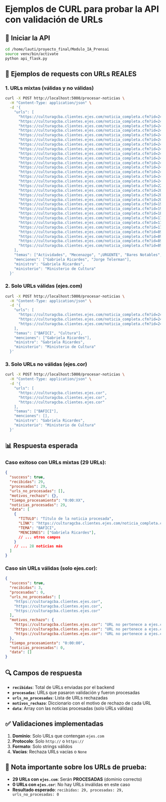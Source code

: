 # Ejemplos de CURL para probar la API con validación de URLs

## 🚀 Iniciar la API
```bash
cd /home/lauti/proyecto_final/Modulo_IA_Prensai
source venv/bin/activate
python api_flask.py
```

## 📡 Ejemplos de requests con URLs REALES

### 1. URLs mixtas (válidas y no válidas)
```bash
curl -X POST http://localhost:5000/procesar-noticias \
  -H "Content-Type: application/json" \
  -d '{
    "urls": [
      "https://culturagcba.clientes.ejes.com/noticia_completa.cfm?id=24313595",
      "https://culturagcba.clientes.ejes.com/noticia_completa.cfm?id=24423099",
      "https://culturagcba.clientes.ejes.com/noticia_completa.cfm?id=24423181",
      "https://culturagcba.clientes.ejes.com/noticia_completa.cfm?id=24301580",
      "https://culturagcba.clientes.ejes.com/noticia_completa.cfm?id=24301733",
      "https://culturagcba.clientes.ejes.com/noticia_completa.cfm?id=24301275",
      "https://culturagcba.clientes.ejes.com/noticia_completa.cfm?id=24361465",
      "https://culturagcba.clientes.ejes.com/noticia_completa.cfm?id=24340866",
      "https://culturagcba.clientes.ejes.com/noticia_completa.cfm?id=24326655",
      "https://culturagcba.clientes.ejes.com/noticia_completa.cfm?id=24192610",
      "https://culturagcba.clientes.ejes.com/noticia_completa.cfm?id=24172624",
      "https://culturagcba.clientes.ejes.com/noticia_completa.cfm?id=24187599",
      "https://culturagcba.clientes.ejes.com/noticia_completa.cfm?id=24189134",
      "https://culturagcba.clientes.ejes.com/noticia_completa.cfm?id=24196084",
      "https://culturagcba.clientes.ejes.com/noticia_completa.cfm?id=24196152",
      "https://culturagcba.clientes.ejes.com/noticia_completa.cfm?id=22838274",
      "https://culturagcba.clientes.ejes.com/noticia_completa.cfm?id=20420667",
      "https://culturagcba.clientes.ejes.com/noticia_completa.cfm?id=20402381",
      "https://culturagcba.clientes.ejes.com/noticia_completa.cfm?id=20271878",
      "https://culturagcba.clientes.ejes.com/noticia_completa.cfm?id=19799678",
      "https://culturagcba.clientes.ejes.com/noticia_completa.cfm?id=19674630",
      "https://culturagcba.clientes.ejes.com/noticia_completa.cfm?id=18961573",
      "https://culturagcba.clientes.ejes.com/noticia_completa.cfm?id=17867914",
      "https://culturagcba.clientes.ejes.com/noticia_completa.cfm?id=17918357",
      "https://culturagcba.clientes.ejes.com/noticia_completa.cfm?id=17815252",
      "https://culturagcba.clientes.ejes.com/noticia_completa.cfm?id=89819217",
      "https://culturagcba.clientes.ejes.com/noticia_completa.cfm?id=89161318",
      "https://culturagcba.clientes.ejes.com/noticia_completa.cfm?id=89163058",
      "https://culturagcba.clientes.ejes.com/noticia_completa.cfm?id=89129117"
    ],
    "temas": ["Actividades", "Mecenazgo", "¡URGENTE", "Bares Notables", "Tango BA", "\"Arte es Todo\"", "Presentaciones", "Pase Cultural", "BAFICI", "Jubilaciones", "Elecciones", "Rechazo de", "Movilizacion", "Programa"],
    "menciones": ["Gabriela Ricardes", "Jorge Telerman"],
    "ministro": "Gabriela Ricardes",
    "ministerio": "Ministerio de Cultura"
  }'
```

### 2. Solo URLs válidas (ejes.com)
```bash
curl -X POST http://localhost:5000/procesar-noticias \
  -H "Content-Type: application/json" \
  -d '{
    "urls": [
      "https://culturagcba.clientes.ejes.com/noticia_completa.cfm?id=24313595",
      "https://culturagcba.clientes.ejes.com/noticia_completa.cfm?id=24423099",
      "https://culturagcba.clientes.ejes.com/noticia_completa.cfm?id=24423181"
    ],
    "temas": ["BAFICI", "Cultura"],
    "menciones": ["Gabriela Ricardes"],
    "ministro": "Gabriela Ricardes",
    "ministerio": "Ministerio de Cultura"
  }'
```

### 3. Solo URLs no válidas (ejes.cor)
```bash
curl -X POST http://localhost:5000/procesar-noticias \
  -H "Content-Type: application/json" \
  -d '{
    "urls": [
      "https://culturagcba.clientes.ejes.cor",
      "https://culturagcba.clientes.ejes.cor",
      "https://culturagcba.clientes.ejes.cor"
    ],
    "temas": ["BAFICI"],
    "menciones": [],
    "ministro": "Gabriela Ricardes",
    "ministerio": "Ministerio de Cultura"
  }'
```

## 📊 Respuesta esperada

### Caso exitoso con URLs mixtas (29 URLs):
```json
{
  "success": true,
  "recibidas": 29,
  "procesadas": 29,
  "urls_no_procesadas": [],
  "motivos_rechazo": {},
  "tiempo_procesamiento": "0:00:XX",
  "noticias_procesadas": 29,
  "data": [
    {
      "TITULO": "Título de la noticia procesada",
      "LINK": "https://culturagcba.clientes.ejes.com/noticia_completa.cfm?id=24313595",
      "TEMA": "BAFICI",
      "MENCIONES": ["Gabriela Ricardes"],
      // ... otros campos
    }
    // ... 28 noticias más
  ]
}
```

### Caso sin URLs válidas (solo ejes.cor):
```json
{
  "success": true,
  "recibidas": 3,
  "procesadas": 0,
  "urls_no_procesadas": [
    "https://culturagcba.clientes.ejes.cor",
    "https://culturagcba.clientes.ejes.cor",
    "https://culturagcba.clientes.ejes.cor"
  ],
  "motivos_rechazo": {
    "https://culturagcba.clientes.ejes.cor": "URL no pertenece a ejes.com",
    "https://culturagcba.clientes.ejes.cor": "URL no pertenece a ejes.com",
    "https://culturagcba.clientes.ejes.cor": "URL no pertenece a ejes.com"
  },
  "tiempo_procesamiento": "0:00:00",
  "noticias_procesadas": 0,
  "data": []
}
```

## 🔍 Campos de respuesta

- **`recibidas`**: Total de URLs enviadas por el backend
- **`procesadas`**: URLs que pasaron validación y fueron procesadas
- **`urls_no_procesadas`**: Lista de URLs rechazadas
- **`motivos_rechazo`**: Diccionario con el motivo de rechazo de cada URL
- **`data`**: Array con las noticias procesadas (solo URLs válidas)

## ✅ Validaciones implementadas

1. **Dominio**: Solo URLs que contengan `ejes.com`
2. **Protocolo**: Solo `http://` o `https://`
3. **Formato**: Solo strings válidos
4. **Vacías**: Rechaza URLs vacías o `None`

## 🎯 **Nota importante sobre los URLs de prueba:**

- **29 URLs con `ejes.com`**: Serán **PROCESADAS** (dominio correcto)
- **0 URLs con `ejes.cor`**: No hay URLs inválidas en este caso
- **Resultado esperado**: `recibidas: 29, procesadas: 29, urls_no_procesadas: 0`
